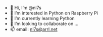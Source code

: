 - 👋 Hi, I’m @nl7s 
- 👀 I’m interested in Python on Raspberry Pi
- 🌱 I’m currently learning Python
- 💞️ I’m looking to collaborate on ...
- 📫 email:  nl7s@arrl.net

<!---
nl7s/nl7s is a ✨ special ✨ repository because its `README.md` (this file) appears on your GitHub profile.
You can click the Preview link to take a look at your changes.
--->
